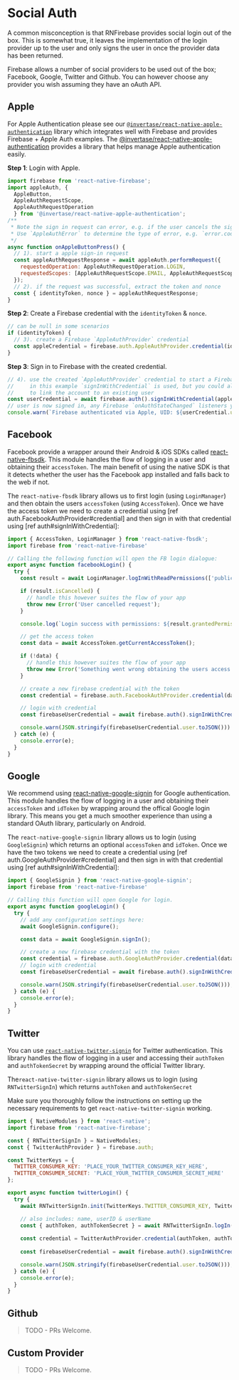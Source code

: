 # Social Auth

A common misconception is that RNFirebase provides social login out of the box. This is somewhat true, it leaves the implementation of the login provider up to the user and only signs the user in once the provider data has been returned.

Firebase allows a number of social providers to be used out of the box; Facebook, Google, Twitter and Github. You can however choose any provider you wish assuming they have an oAuth API.

## Apple

For Apple Authentication please see our [`@invertase/react-native-apple-authentication`](https://github.com/invertase/react-native-apple-authentication) library which integrates well with Firebase and provides Firebase + Apple Auth examples.
The [@invertase/react-native-apple-authentication](https://github.com/invertase/react-native-apple-authentication) provides a library that helps manage Apple authentication easily.

**Step 1**: Login with Apple.

```js
import firebase from 'react-native-firebase';
import appleAuth, {
  AppleButton,
  AppleAuthRequestScope,
  AppleAuthRequestOperation
  } from '@invertase/react-native-apple-authentication';
/**
 * Note the sign in request can error, e.g. if the user cancels the sign-in.
 * Use `AppleAuthError` to determine the type of error, e.g. `error.code === AppleAuthError.CANCELED`
 */
async function onAppleButtonPress() {
  // 1). start a apple sign-in request
  const appleAuthRequestResponse = await appleAuth.performRequest({
    requestedOperation: AppleAuthRequestOperation.LOGIN,
    requestedScopes: [AppleAuthRequestScope.EMAIL, AppleAuthRequestScope.FULL_NAME],
  });
  // 2). if the request was successful, extract the token and nonce
  const { identityToken, nonce } = appleAuthRequestResponse;
}
```

**Step 2**: Create a Firebase credential with the `identityToken` & `nonce`.

```js
// can be null in some scenarios
if (identityToken) {
  // 3). create a Firebase `AppleAuthProvider` credential
  const appleCredential = firebase.auth.AppleAuthProvider.credential(identityToken, nonce);
}
```

**Step 3**: Sign in to Firebase with the created credential.

```js
// 4). use the created `AppleAuthProvider` credential to start a Firebase auth request,
//     in this example `signInWithCredential` is used, but you could also call `linkWithCredential`
//     to link the account to an existing user
const userCredential = await firebase.auth().signInWithCredential(appleCredential);
// user is now signed in, any Firebase `onAuthStateChanged` listeners you have will trigger
console.warn(`Firebase authenticated via Apple, UID: ${userCredential.user.uid}`);
```

## Facebook

Facebook provide a wrapper around their Android & iOS SDKs called [react-native-fbsdk](https://github.com/facebook/react-native-fbsdk). This module handles the flow of logging in a user and obtaining their `accessToken`. The main benefit of using the native SDK is that it detects whether the user has the Facebook app installed and falls back to the web if not.

The `react-native-fbsdk` library allows us to first login (using `LoginManager`) and then obtain the users `accessToken` (using `AccessToken`). Once we have the access token we need to create a credential using [ref auth.FacebookAuthProvider#credential] and then sign in with that credential using [ref auth#signInWithCredential]:

```js
import { AccessToken, LoginManager } from 'react-native-fbsdk';
import firebase from 'react-native-firebase'

// Calling the following function will open the FB login dialogue:
export async function facebookLogin() {
  try {
    const result = await LoginManager.logInWithReadPermissions(['public_profile', 'email']);

    if (result.isCancelled) {
      // handle this however suites the flow of your app
      throw new Error('User cancelled request'); 
    }

    console.log(`Login success with permissions: ${result.grantedPermissions.toString()}`);

    // get the access token
    const data = await AccessToken.getCurrentAccessToken();

    if (!data) {
      // handle this however suites the flow of your app
      throw new Error('Something went wrong obtaining the users access token');
    }

    // create a new firebase credential with the token
    const credential = firebase.auth.FacebookAuthProvider.credential(data.accessToken);

    // login with credential
    const firebaseUserCredential = await firebase.auth().signInWithCredential(credential);

    console.warn(JSON.stringify(firebaseUserCredential.user.toJSON()))
  } catch (e) {
    console.error(e);
  }
}
```

## Google

We recommend using [react-native-google-signin](https://github.com/react-native-community/react-native-google-signin) for Google authentication.  This module handles the flow of logging in a user and obtaining their `accessToken` and `idToken` by wrapping around the offical Google login library. This means you get a much smoother experience than using a standard OAuth library, particularly on Android.

The `react-native-google-signin` library allows us to login (using `GoogleSignin`) which returns an optional `accessToken` and `idToken`. Once we have the two tokens we need to create a credential using [ref auth.GoogleAuthProvider#credential] and then sign in with that credential using [ref auth#signInWithCredential]:

```js
import { GoogleSignin } from 'react-native-google-signin';
import firebase from 'react-native-firebase'

// Calling this function will open Google for login.
export async function googleLogin() {
  try {
    // add any configuration settings here:
    await GoogleSignin.configure();

    const data = await GoogleSignin.signIn();

    // create a new firebase credential with the token
    const credential = firebase.auth.GoogleAuthProvider.credential(data.idToken, data.accessToken)
    // login with credential
    const firebaseUserCredential = await firebase.auth().signInWithCredential(credential);

    console.warn(JSON.stringify(firebaseUserCredential.user.toJSON()));
  } catch (e) {
    console.error(e);
  }
}

```

## Twitter
You can use [`react-native-twitter-signin`](https://github.com/GoldenOwlAsia/react-native-twitter-signin) for Twitter authentication. This library handles the flow of logging in a user and accessing their `authToken` and `authTokenSecret` by wrapping around the official Twitter library.

The`react-native-twitter-signin` library allows us to login (using `RNTwitterSignIn`) which returns `authToken` and `authTokenSecret`

Make sure you thoroughly follow the instructions on setting up the necessary requirements to get `react-native-twitter-signin` working.


```js
import { NativeModules } from 'react-native';
import firebase from 'react-native-firebase';

const { RNTwitterSignIn } = NativeModules;
const { TwitterAuthProvider } = firebase.auth;

const TwitterKeys = {
  TWITTER_CONSUMER_KEY: 'PLACE_YOUR_TWITTER_CONSUMER_KEY_HERE',
  TWITTER_CONSUMER_SECRET: 'PLACE_YOUR_TWITTER_CONSUMER_SECRET_HERE'
};

export async function twitterLogin() {
  try {
    await RNTwitterSignIn.init(TwitterKeys.TWITTER_CONSUMER_KEY, TwitterKeys.TWITTER_CONSUMER_SECRET);

    // also includes: name, userID & userName
    const { authToken, authTokenSecret } = await RNTwitterSignIn.logIn();    
    
    const credential = TwitterAuthProvider.credential(authToken, authTokenSecret);
    
    const firebaseUserCredential = await firebase.auth().signInWithCredential(credential);

    console.warn(JSON.stringify(firebaseUserCredential.user.toJSON()));
  } catch (e) {
    console.error(e);
  }
}
```

## Github

> TODO - PRs Welcome.

## Custom Provider

> TODO - PRs Welcome.

